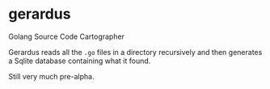 # gerardus
Golang Source Code Cartographer 

Gerardus reads all the `.go` files in a directory recursively and then generates a Sqlite database containing what it found.

Still very much pre-alpha.
